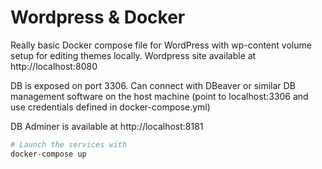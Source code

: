 # Wordpress & Docker

Really basic Docker compose file for WordPress with wp-content volume setup for editing themes locally.
Wordpress site available at http://localhost:8080

DB is exposed on port 3306. Can connect with DBeaver or similar DB management software on the host machine (point to localhost:3306 and use credentials defined in docker-compose.yml)

DB Adminer is available at http://localhost:8181

```bash
# Launch the services with
docker-compose up
```
